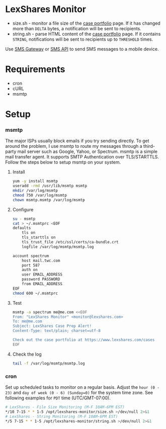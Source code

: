 # LexShares Monitor
* size.sh - monitor a file size of the [case portfolio](https://www.lexshares.com/cases) page. If it has changed more than `DELTA` bytes, a notification will be sent to recipients.
* string.sh - parse HTML content of the [case portfolio](https://www.lexshares.com/cases) page. If it contains `STRING`, notifications will be sent to recipients up to `THRESHOLD` times.

Use [SMS Gateway](https://en.wikipedia.org/wiki/SMS_gateway#Email_clients) or [SMS API](https://www.twilio.com/) to send SMS messages to a mobile device.

# Requirements
* cron
* cURL
* msmtp

# Setup
### msmtp
The major ISPs usually block emails if you try sending directly. To get around the problem, I use msmtp to route my messages through a third-party mail server such as Google, Yahoo, or Spectrum. msmtp is a simple mail transfer agent. It supports SMTP Authentication over TLS/STARTTLS. Follow the steps below to setup msmtp on your system.
1. Install
   ```bash
   yum -y install msmtp
   useradd -rmd /usr/lib/msmtp msmtp
   mkdir /var/log/msmtp
   chmod 750 /var/log/msmtp
   chown msmtp.msmtp /var/log/msmtp
   ```
1. Configure
   ```bash
   su - msmtp
   cat > ~/.msmtprc <EOF
   defaults
       tls on
       tls_starttls on
       tls_trust_file /etc/ssl/certs/ca-bundle.crt
       logfile /var/log/msmtp/msmtp.log
   
   account spectrum
       host mail.twc.com
       port 587
       auth on
       user EMAIL_ADDRESS
       password PASSWORD
       from EMAIL_ADDRESS
   EOF
   chmod 600 ~/.msmtprc
   ```
1. Test
   ```bash
   msmtp -a spectrum me@me.com <<EOF
   From: "LexShares Monitor" <monitor@lexshares.com>
   To: me@me.com
   Subject: LexShares Case Prep Alert!
   Content-Type: text/plain; charset=utf-8
   
   Check out the case portfolio at https://www.lexshares.com/cases
   EOF
   ```
1. Check the log
   ```bash
   tail -f /var/log/msmtp/msmtp.log
   ```

### cron
Set up scheduled tasks to monitor on a regular basis. Adjust the `hour (0 - 23)` and `day of week (0 - 6) (Sunday=0)` for the system time zone. See following examples for `PDT` time (UTC/GMT-07:00).
```bash
# LexShares - File Size Monitoring (M-F 10AM-6PM EST)
*/10 7-15 * * 1-5 /opt/lexshares-monitor/size.sh >/dev/null 2>&1
# LexShares - String Monitoring (M-F 10AM-6PM EST)
*/5 7-15 * * 1-5 /opt/lexshares-monitor/string.sh >/dev/null 2>&1
```
